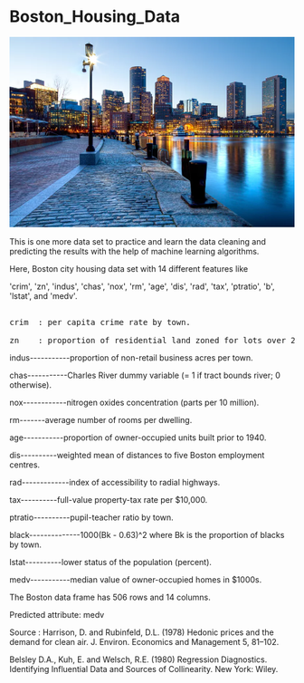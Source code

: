 # Boston_Housing_Data
![](boston.jpg)

This is one more data set to practice and learn the data cleaning and predicting the results with the help of machine learning algorithms.

Here, Boston city housing data set with 14 different features like

'crim', 'zn', 'indus', 'chas', 'nox', 'rm', 'age', 'dis', 'rad', 'tax',
       'ptratio', 'b', 'lstat', and 'medv'.
       
<pre>       
crim  : per capita crime rate by town.

zn    : proportion of residential land zoned for lots over 25,000 sq.ft.
</pre>
indus-----------proportion of non-retail business acres per town.

chas-----------Charles River dummy variable (= 1 if tract bounds river; 0 otherwise).

nox------------nitrogen oxides concentration (parts per 10 million).

rm-------average number of rooms per dwelling.

age-----------proportion of owner-occupied units built prior to 1940.

dis----------weighted mean of distances to five Boston employment centres.

rad-------------index of accessibility to radial highways.

tax----------full-value property-tax rate per $10,000.

ptratio----------pupil-teacher ratio by town.

black--------------1000(Bk - 0.63)^2 where Bk is the proportion of blacks by town.

lstat----------lower status of the population (percent).

medv-----------median value of owner-occupied homes in $1000s.


The Boston data frame has 506 rows and 14 columns.

Predicted attribute: medv


Source :
Harrison, D. and Rubinfeld, D.L. (1978) Hedonic prices and the demand for clean air. J. Environ. Economics and Management 5, 81–102.

Belsley D.A., Kuh, E. and Welsch, R.E. (1980) Regression Diagnostics. Identifying Influential Data and Sources of Collinearity. New York: Wiley.
